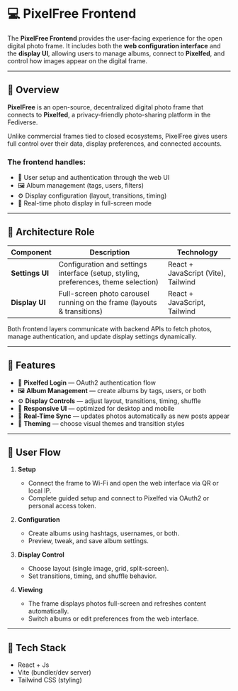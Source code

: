 # 💻 PixelFree Frontend

The **PixelFree Frontend** provides the user-facing experience for the open digital photo frame.
It includes both the **web configuration interface** and the **display UI**, allowing users to manage albums, connect to **Pixelfed**, and control how images appear on the digital frame.

---

## 📘 Overview

**PixelFree** is an open-source, decentralized digital photo frame that connects to **Pixelfed**, a privacy-friendly photo-sharing platform in the Fediverse.

Unlike commercial frames tied to closed ecosystems, PixelFree gives users full control over their data, display preferences, and connected accounts.

### The frontend handles:
- 👤 User setup and authentication through the web UI
- 🖼️ Album management (tags, users, filters)
- ⚙️ Display configuration (layout, transitions, timing)
- 🧭 Real-time photo display in full-screen mode

---

## 🧩 Architecture Role

| Component | Description | Technology |
|------------|--------------|-------------|
| **Settings UI** | Configuration and settings interface (setup, styling, preferences, theme selection) | React + JavaScript (Vite), Tailwind |
| **Display UI** | Full-screen photo carousel running on the frame (layouts & transitions) | React + JavaScript, Tailwind |

Both frontend layers communicate with backend APIs to fetch photos, manage authentication, and update display settings dynamically.

---

## 🚀 Features

- 🔐 **Pixelfed Login** — OAuth2 authentication flow
- 🖼️ **Album Management** — create albums by tags, users, or both
- ⚙️ **Display Controls** — adjust layout, transitions, timing, shuffle
- 📱 **Responsive UI** — optimized for desktop and mobile
- 🧭 **Real-Time Sync** — updates photos automatically as new posts appear
- 🎨 **Theming** — choose visual themes and transition styles

---

## 🧭 User Flow

1. **Setup**
   - Connect the frame to Wi-Fi and open the web interface via QR or local IP.
   - Complete guided setup and connect to Pixelfed via OAuth2 or personal access token.

2. **Configuration**
   - Create albums using hashtags, usernames, or both.
   - Preview, tweak, and save album settings.

3. **Display Control**
   - Choose layout (single image, grid, split-screen).
   - Set transitions, timing, and shuffle behavior.

4. **Viewing**
   - The frame displays photos full-screen and refreshes content automatically.
   - Switch albums or edit preferences from the web interface.

---

## 🧰 Tech Stack
- React + Js
- Vite (bundler/dev server)
- Tailwind CSS (styling)
